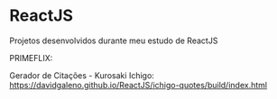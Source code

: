 # ReactJS
Projetos desenvolvidos durante meu estudo de ReactJS

PRIMEFLIX:

Gerador de Citações - Kurosaki Ichigo:
https://davidgaleno.github.io/ReactJS/ichigo-quotes/build/index.html

